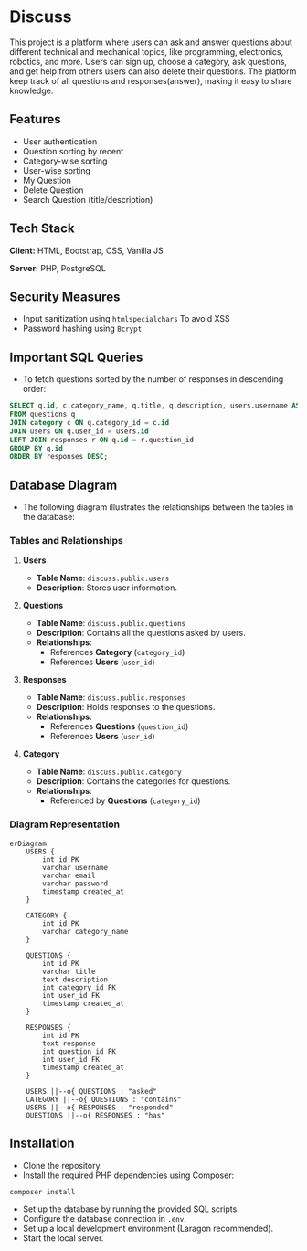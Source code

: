 # Discuss

This project is a platform where users can ask and answer questions about different technical and mechanical topics, like programming, electronics, robotics, and more. Users can sign up, choose a category, ask questions, and get help from others users can also delete their questions. The platform keep track of all questions and responses(answer), making it easy to share knowledge.

## Features

- User authentication
- Question sorting by recent
- Category-wise sorting
- User-wise sorting
- My Question
- Delete Question
- Search Question (title/description)

## Tech Stack

**Client:** HTML, Bootstrap, CSS, Vanilla JS

**Server:** PHP, PostgreSQL

## Security Measures

- Input sanitization using `htmlspecialchars` To avoid XSS
- Password hashing using `Bcrypt`

## Important SQL Queries

- To fetch questions sorted by the number of responses in descending order:

```sql
SELECT q.id, c.category_name, q.title, q.description, users.username AS user, q.created_at, COUNT(r.id) AS responses
FROM questions q
JOIN category c ON q.category_id = c.id
JOIN users ON q.user_id = users.id
LEFT JOIN responses r ON q.id = r.question_id
GROUP BY q.id
ORDER BY responses DESC;
```

## Database Diagram

- The following diagram illustrates the relationships between the tables in the database:

### Tables and Relationships

1. **Users**

   - **Table Name**: `discuss.public.users`
   - **Description**: Stores user information.

2. **Questions**

   - **Table Name**: `discuss.public.questions`
   - **Description**: Contains all the questions asked by users.
   - **Relationships**:
     - References **Category** (`category_id`)
     - References **Users** (`user_id`)

3. **Responses**

   - **Table Name**: `discuss.public.responses`
   - **Description**: Holds responses to the questions.
   - **Relationships**:
     - References **Questions** (`question_id`)
     - References **Users** (`user_id`)

4. **Category**
   - **Table Name**: `discuss.public.category`
   - **Description**: Contains the categories for questions.
   - **Relationships**:
     - Referenced by **Questions** (`category_id`)

### Diagram Representation

```mermaid
erDiagram
    USERS {
        int id PK
        varchar username
        varchar email
        varchar password
        timestamp created_at
    }

    CATEGORY {
        int id PK
        varchar category_name
    }

    QUESTIONS {
        int id PK
        varchar title
        text description
        int category_id FK
        int user_id FK
        timestamp created_at
    }

    RESPONSES {
        int id PK
        text response
        int question_id FK
        int user_id FK
        timestamp created_at
    }

    USERS ||--o{ QUESTIONS : "asked"
    CATEGORY ||--o{ QUESTIONS : "contains"
    USERS ||--o{ RESPONSES : "responded"
    QUESTIONS ||--o{ RESPONSES : "has"
```

## Installation

- Clone the repository.
- Install the required PHP dependencies using Composer:

```bash
composer install
```

- Set up the database by running the provided SQL scripts.
- Configure the database connection in `.env`.
- Set up a local development environment (Laragon recommended).
- Start the local server.
